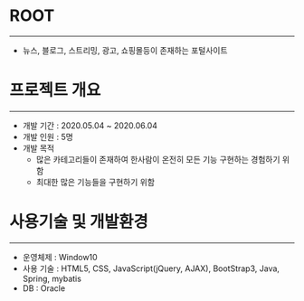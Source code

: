 # ROOT
___
 * 뉴스, 블로그, 스트리밍, 광고, 쇼핑몰등이 존재하는 포털사이트
# 프로젝트 개요
___
 * 개발 기간 : 2020.05.04 ~ 2020.06.04
 * 개발 인원 : 5명
 * 개발 목적 
      - 많은 카테고리들이 존재하여 한사람이 온전히 모든 기능 구현하는 경험하기 위함
      - 최대한 많은 기능들을 구현하기 위함
# 사용기술 및 개발환경
___
 * 운영체제 : Window10
 * 사용 기술 : HTML5, CSS, JavaScript(jQuery, AJAX), BootStrap3, Java, Spring, mybatis
 * DB : Oracle
